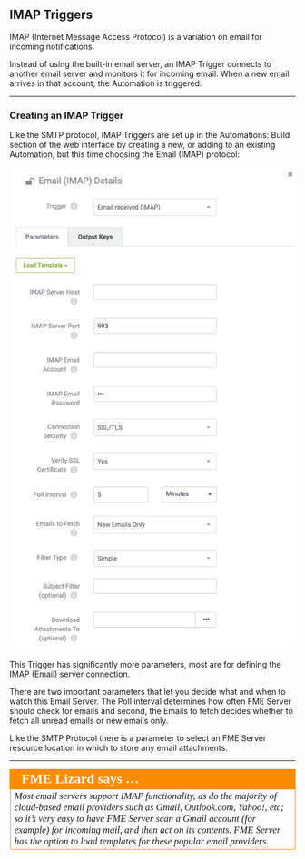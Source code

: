 ## IMAP Triggers ##

IMAP (Internet Message Access Protocol) is a variation on email for incoming notifications.

Instead of using the built-in email server, an IMAP Trigger connects to another email server and monitors it for incoming email. When a new email arrives in that account, the Automation is triggered.

---

### Creating an IMAP Trigger ###

Like the SMTP protocol, IMAP Triggers are set up in the Automations: Build section of the web interface by creating a new, or adding to an existing Automation, but this time choosing the Email (IMAP) protocol:

![](./Images/Img4.024.IMAPTriggerSettings.png)

This Trigger has significantly more parameters, most are for defining the IMAP (Email) server connection.

There are two important parameters that let you decide what and when to watch this Email Server. The Poll interval determines how often FME Server should check for emails and second, the Emails to fetch decides whether to fetch all unread emails or new emails only.

Like the SMTP Protocol there is a parameter to select an FME Server resource location in which to store any email attachments.

---

<table style="border-spacing: 0px">
<tr>
<td style="vertical-align:middle;background-color:darkorange;border: 2px solid darkorange">
<i class="fa fa-quote-left fa-lg fa-pull-left fa-fw" style="color:white;padding-right: 12px;vertical-align:text-top"></i>
<span style="color:white;font-size:x-large;font-weight: bold;font-family:serif">FME Lizard says …</span>
</td>
</tr>

<tr>
<td style="border: 1px solid darkorange">
<span style="font-family:serif; font-style:italic; font-size:larger">
Most email servers support IMAP functionality, as do the majority of cloud-based email providers such as Gmail, Outlook.com, Yahoo!, etc; so it’s very easy to have FME Server scan a Gmail account (for example) for incoming mail, and then act on its contents. FME Server has the option to load templates for these popular email providers.
</span>
</td>
</tr>
</table>
